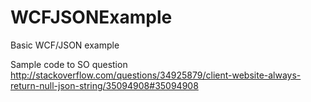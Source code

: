 # WCFJSONExample
Basic WCF/JSON example 

Sample code to SO question
http://stackoverflow.com/questions/34925879/client-website-always-return-null-json-string/35094908#35094908
